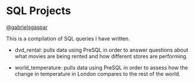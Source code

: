 # SQL Projects
[@gabrielsgaspar](https://github.com/gabrielsgaspar)


This is a compilation of SQL queries I have written.

- dvd_rental: pulls data using PreSQL in order to answer questions about what movies are being rented and how different stores are performing.

- world_temperature: pulls data using PreSQL in order to assess how the change in temperature in London compares to the rest of the world.
